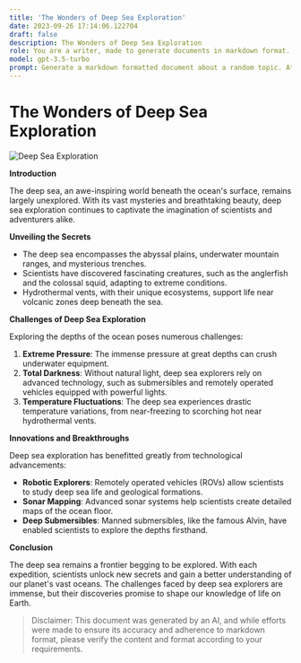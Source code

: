 ```yaml
---
title: 'The Wonders of Deep Sea Exploration'
date: 2023-09-26 17:14:06.122704
draft: false
description: The Wonders of Deep Sea Exploration
role: You are a writer, made to generate documents in markdown format. It is very important that all of the documents you generate are in valid markdown format.
model: gpt-3.5-turbo
prompt: Generate a markdown formatted document about a random topic. At the bottom, include a disclaimer explaining that the document was generated by you. The first line of the document should be the title. Make sure that the entire document is in proper markdown format, using a mix of various tags to make the document visually appealing.
---
```


# The Wonders of Deep Sea Exploration

![Deep Sea Exploration](https://cdn.pixabay.com/photo/2017/01/19/19/01/ocean-1999654_960_720.jpg)

**Introduction**

The deep sea, an awe-inspiring world beneath the ocean's surface, remains largely unexplored. With its vast mysteries and breathtaking beauty, deep sea exploration continues to captivate the imagination of scientists and adventurers alike.

**Unveiling the Secrets**

* The deep sea encompasses the abyssal plains, underwater mountain ranges, and mysterious trenches.
* Scientists have discovered fascinating creatures, such as the anglerfish and the colossal squid, adapting to extreme conditions.
* Hydrothermal vents, with their unique ecosystems, support life near volcanic zones deep beneath the sea.

**Challenges of Deep Sea Exploration**

Exploring the depths of the ocean poses numerous challenges:

1. **Extreme Pressure**: The immense pressure at great depths can crush underwater equipment.
2. **Total Darkness**: Without natural light, deep sea explorers rely on advanced technology, such as submersibles and remotely operated vehicles equipped with powerful lights.
3. **Temperature Fluctuations**: The deep sea experiences drastic temperature variations, from near-freezing to scorching hot near hydrothermal vents.

**Innovations and Breakthroughs**

Deep sea exploration has benefitted greatly from technological advancements:

- **Robotic Explorers**: Remotely operated vehicles (ROVs) allow scientists to study deep sea life and geological formations.
- **Sonar Mapping**: Advanced sonar systems help scientists create detailed maps of the ocean floor.
- **Deep Submersibles**: Manned submersibles, like the famous Alvin, have enabled scientists to explore the depths firsthand.

**Conclusion**

The deep sea remains a frontier begging to be explored. With each expedition, scientists unlock new secrets and gain a better understanding of our planet's vast oceans. The challenges faced by deep sea explorers are immense, but their discoveries promise to shape our knowledge of life on Earth.

>Disclaimer: This document was generated by an AI, and while efforts were made to ensure its accuracy and adherence to markdown format, please verify the content and format according to your requirements.